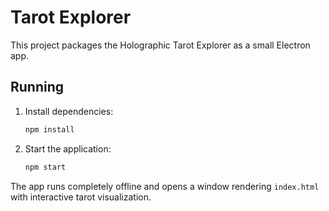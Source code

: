 # Tarot Explorer

This project packages the Holographic Tarot Explorer as a small Electron app.

## Running

1. Install dependencies:
   ```bash
   npm install
   ```
2. Start the application:
   ```bash
   npm start
   ```

The app runs completely offline and opens a window rendering `index.html` with interactive tarot visualization.
